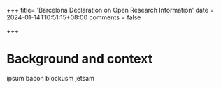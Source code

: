 +++
title= 'Barcelona Declaration on Open Research Information'
date = 2024-01-14T10:51:15+08:00
comments = false

+++

# Background and context

ipsum bacon blockusm jetsam